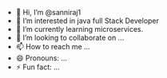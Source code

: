- 👋 Hi, I’m @sanniraj1
- 👀 I’m interested in java full Stack Developer
- 🌱 I’m currently learning microservices.
- 💞️ I’m looking to collaborate on ...
- 📫 How to reach me ...
- 😄 Pronouns: ...
- ⚡ Fun fact: ...

<!---
sanniraj1/sanniraj1 is a ✨ special ✨ repository because its `README.md` (this file) appears on your GitHub profile.
You can click the Preview link to take a look at your changes.
--->
